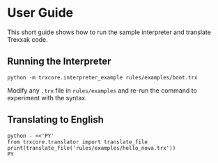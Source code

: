 # User Guide

This short guide shows how to run the sample interpreter and translate Trexxak code.

## Running the Interpreter

```
python -m trxcore.interpreter_example rules/examples/boot.trx
```

Modify any `.trx` file in `rules/examples` and re-run the command to experiment with the syntax.

## Translating to English

```
python - <<'PY'
from trxcore.translator import translate_file
print(translate_file('rules/examples/hello_nova.trx'))
PY
```

